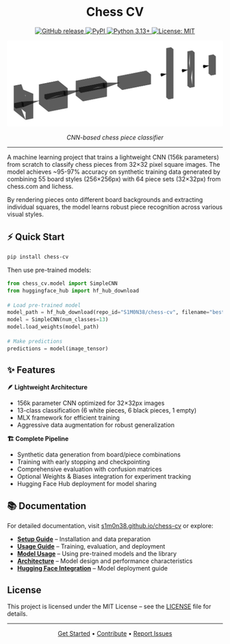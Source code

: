 <div align="center">

# Chess CV

<p align="center">
  <a href="https://github.com/S1M0N38/chess-cv/releases">
    <img alt="GitHub release" src="https://img.shields.io/github/v/release/S1M0N38/chess-cv?include_prereleases&sort=semver&style=for-the-badge&logo=github"/>
  </a>
  <a href="https://pypi.org/project/chess-cv/">
    <img alt="PyPI" src="https://img.shields.io/pypi/v/chess-cv?style=for-the-badge&logo=pypi&logoColor=white"/>
  </a>
  <a href="https://www.python.org/downloads/">
    <img alt="Python 3.13+" src="https://img.shields.io/badge/python-3.13+-blue.svg?style=for-the-badge&logo=python&logoColor=white"/>
  </a>
  <a href="https://opensource.org/licenses/MIT">
    <img alt="License: MIT" src="https://img.shields.io/badge/License-MIT-yellow.svg?style=for-the-badge"/>
  </a>
</p>

<img src="docs/assets/model.svg" alt="Model Architecture" width="600">

*CNN-based chess piece classifier*

</div>

---

A machine learning project that trains a lightweight CNN (156k parameters) from scratch to classify chess pieces from 32×32 pixel square images. The model achieves ~95-97% accuracy on synthetic training data generated by combining 55 board styles (256×256px) with 64 piece sets (32×32px) from chess.com and lichess.

By rendering pieces onto different board backgrounds and extracting individual squares, the model learns robust piece recognition across various visual styles.

## ⚡️ Quick Start

```bash
pip install chess-cv
```

Then use pre-trained models:

```python
from chess_cv.model import SimpleCNN
from huggingface_hub import hf_hub_download

# Load pre-trained model
model_path = hf_hub_download(repo_id="S1M0N38/chess-cv", filename="best_model.safetensors")
model = SimpleCNN(num_classes=13)
model.load_weights(model_path)

# Make predictions
predictions = model(image_tensor)
```

## ✨ Features

**🪶 Lightweight Architecture**

- 156k parameter CNN optimized for 32×32px images
- 13-class classification (6 white pieces, 6 black pieces, 1 empty)
- MLX framework for efficient training
- Aggressive data augmentation for robust generalization

**🏗️ Complete Pipeline**

- Synthetic data generation from board/piece combinations
- Training with early stopping and checkpointing
- Comprehensive evaluation with confusion matrices
- Optional Weights & Biases integration for experiment tracking
- Hugging Face Hub deployment for model sharing

## 📚 Documentation

For detailed documentation, visit [s1m0n38.github.io/chess-cv](https://s1m0n38.github.io/chess-cv/) or explore:

- **[Setup Guide](https://s1m0n38.github.io/chess-cv/setup/)** – Installation and data preparation
- **[Usage Guide](https://s1m0n38.github.io/chess-cv/usage/)** – Training, evaluation, and deployment
- **[Model Usage](https://s1m0n38.github.io/chess-cv/inference/)** – Using pre-trained models and the library
- **[Architecture](https://s1m0n38.github.io/chess-cv/architecture/)** – Model design and performance characteristics
- **[Hugging Face Integration](https://s1m0n38.github.io/chess-cv/HUGGINGFACE_INTEGRATION/)** – Model deployment guide

## License

This project is licensed under the MIT License – see the [LICENSE](LICENSE) file for details.

---

<div align="center">

[Get Started](#quick-start) • [Contribute](CONTRIBUTING.md) • [Report Issues](https://github.com/S1M0N38/chess-cv/issues)

</div>
